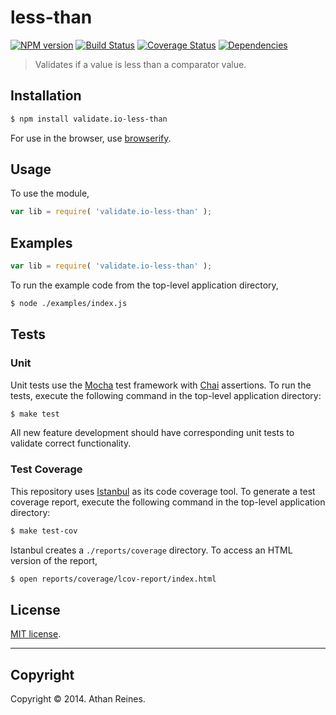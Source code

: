 less-than
===
[![NPM version][npm-image]][npm-url] [![Build Status][travis-image]][travis-url] [![Coverage Status][coveralls-image]][coveralls-url] [![Dependencies][dependencies-image]][dependencies-url]

> Validates if a value is less than a comparator value.


## Installation

``` bash
$ npm install validate.io-less-than
```

For use in the browser, use [browserify](https://github.com/substack/node-browserify).


## Usage

To use the module,

``` javascript
var lib = require( 'validate.io-less-than' );
```


## Examples

``` javascript
var lib = require( 'validate.io-less-than' );
```

To run the example code from the top-level application directory,

``` bash
$ node ./examples/index.js
```


## Tests

### Unit

Unit tests use the [Mocha](http://visionmedia.github.io/mocha) test framework with [Chai](http://chaijs.com) assertions. To run the tests, execute the following command in the top-level application directory:

``` bash
$ make test
```

All new feature development should have corresponding unit tests to validate correct functionality.


### Test Coverage

This repository uses [Istanbul](https://github.com/gotwarlost/istanbul) as its code coverage tool. To generate a test coverage report, execute the following command in the top-level application directory:

``` bash
$ make test-cov
```

Istanbul creates a `./reports/coverage` directory. To access an HTML version of the report,

``` bash
$ open reports/coverage/lcov-report/index.html
```


## License

[MIT license](http://opensource.org/licenses/MIT). 


---
## Copyright

Copyright &copy; 2014. Athan Reines.


[npm-image]: http://img.shields.io/npm/v/validate.io-less-than.svg
[npm-url]: https://npmjs.org/package/validate.io-less-than

[travis-image]: http://img.shields.io/travis/validate-io/less-than/master.svg
[travis-url]: https://travis-ci.org/validate-io/less-than

[coveralls-image]: https://img.shields.io/coveralls/validate-io/less-than/master.svg
[coveralls-url]: https://coveralls.io/r/validate-io/less-than?branch=master

[dependencies-image]: http://img.shields.io/david/validate-io/less-than.svg
[dependencies-url]: https://david-dm.org/validate-io/less-than

[dev-dependencies-image]: http://img.shields.io/david/dev/validate-io/less-than.svg
[dev-dependencies-url]: https://david-dm.org/dev/validate-io/less-than

[github-issues-image]: http://img.shields.io/github/issues/validate-io/less-than.svg
[github-issues-url]: https://github.com/validate-io/less-than/issues
